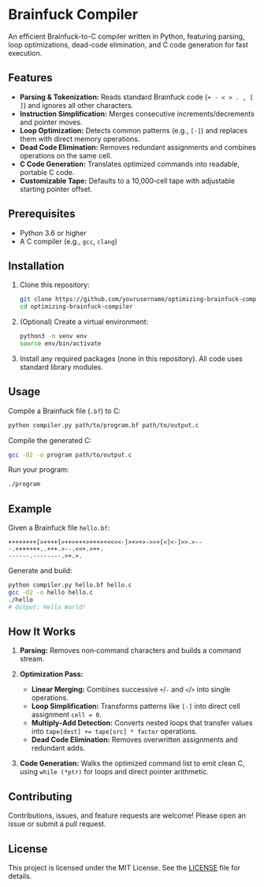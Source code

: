 # Brainfuck Compiler

An efficient Brainfuck-to-C compiler written in Python, featuring parsing, loop optimizations, dead-code elimination, and C code generation for fast execution.

## Features

* **Parsing & Tokenization:** Reads standard Brainfuck code (`+ - < > . , [ ]`) and ignores all other characters.
* **Instruction Simplification:** Merges consecutive increments/decrements and pointer moves.
* **Loop Optimization:** Detects common patterns (e.g., `[-]`) and replaces them with direct memory operations.
* **Dead Code Elimination:** Removes redundant assignments and combines operations on the same cell.
* **C Code Generation:** Translates optimized commands into readable, portable C code.
* **Customizable Tape:** Defaults to a 10,000‐cell tape with adjustable starting pointer offset.

## Prerequisites

* Python 3.6 or higher
* A C compiler (e.g., `gcc`, `clang`)

## Installation

1. Clone this repository:

   ```sh
   git clone https://github.com/yourusername/optimizing-brainfuck-compiler.git
   cd optimizing-brainfuck-compiler
   ```

2. (Optional) Create a virtual environment:

   ```sh
   python3 -m venv env
   source env/bin/activate
   ```

3. Install any required packages (none in this repository). All code uses standard library modules.

## Usage

Compile a Brainfuck file (`.bf`) to C:

```sh
python compiler.py path/to/program.bf path/to/output.c
```

Compile the generated C:

```sh
gcc -O2 -o program path/to/output.c
```

Run your program:

```sh
./program
```

## Example

Given a Brainfuck file `hello.bf`:

```bf
++++++++[>++++[>++>+++>+++>+<<<<-]>+>+>->>+[<]<-]>>.>---.+++++++..+++.>--.<<+.>++.
------.--------.>+.>.
```

Generate and build:

```sh
python compiler.py hello.bf hello.c
gcc -O2 -o hello hello.c
./hello
# Output: Hello World!
```

## How It Works

1. **Parsing:** Removes non‐command characters and builds a command stream.
2. **Optimization Pass:**

   * **Linear Merging:** Combines successive `+`/`-` and `<`/`>` into single operations.
   * **Loop Simplification:** Transforms patterns like `[-]` into direct cell assignment `cell = 0`.
   * **Multiply‐Add Detection:** Converts nested loops that transfer values into `tape[dest] += tape[src] * factor` operations.
   * **Dead Code Elimination:** Removes overwritten assignments and redundant adds.
3. **Code Generation:** Walks the optimized command list to emit clean C, using `while (*ptr)` for loops and direct pointer arithmetic.

## Contributing

Contributions, issues, and feature requests are welcome! Please open an issue or submit a pull request.

## License

This project is licensed under the MIT License. See the [LICENSE](LICENSE) file for details.
